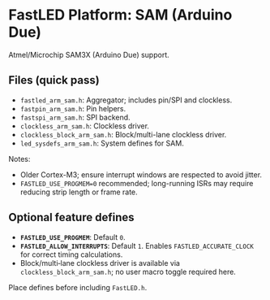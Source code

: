 # FastLED Platform: SAM (Arduino Due)

Atmel/Microchip SAM3X (Arduino Due) support.

## Files (quick pass)
- `fastled_arm_sam.h`: Aggregator; includes pin/SPI and clockless.
- `fastpin_arm_sam.h`: Pin helpers.
- `fastspi_arm_sam.h`: SPI backend.
- `clockless_arm_sam.h`: Clockless driver.
- `clockless_block_arm_sam.h`: Block/multi-lane clockless driver.
- `led_sysdefs_arm_sam.h`: System defines for SAM.

Notes:
- Older Cortex-M3; ensure interrupt windows are respected to avoid jitter.
 - `FASTLED_USE_PROGMEM=0` recommended; long-running ISRs may require reducing strip length or frame rate.

## Optional feature defines

- **`FASTLED_USE_PROGMEM`**: Default `0`.
- **`FASTLED_ALLOW_INTERRUPTS`**: Default `1`. Enables `FASTLED_ACCURATE_CLOCK` for correct timing calculations.
- Block/multi‑lane clockless driver is available via `clockless_block_arm_sam.h`; no user macro toggle required here.

Place defines before including `FastLED.h`.

